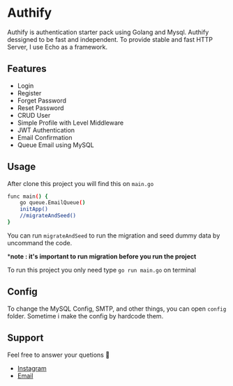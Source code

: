 
# Authify

Authify is authentication starter pack using Golang and Mysql. Authify dessigned to be fast and independent. To provide stable and fast HTTP Server, I use Echo as a framework.


## Features

- Login
- Register
- Forget Password
- Reset Password
- CRUD User
- Simple Profile with Level Middleware
- JWT Authentication
- Email Confirmation
- Queue Email using MySQL


## Usage

After clone this project you will find this on `main.go`

```bash
func main() {
    go queue.EmailQueue()
	initApp()
	//migrateAndSeed()
}
```

You can run `migrateAndSeed` to run the migration and seed dummy data by uncommand the code.

***note : it's important to run migration before you run the project**

To run this project you only need type `go run main.go` on terminal

## Config
To change the MySQL Config, SMTP, and other things, you can open `config` folder. Sometime i make the config by hardcode them.
## Support

Feel free to answer your quetions 👋

- [Instagram](https://instagram.com/mufthi_ryanda)
- [Email](mailto:mufthi.ryan@gmail.com)

